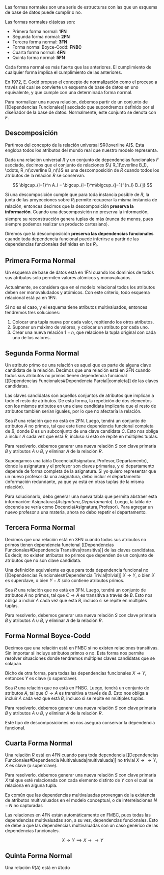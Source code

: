 Las formas normales son una serie de estructuras con las que un esquema de base de datos puede cumplir o no.

Las formas normales clásicas son:

- Primera forma normal: **1FN**
- Segunda forma normal: **2FN**
- Tercera forma normal: **3FN**
- Forma normal Boyce-Codd: **FNBC**
- Cuarta forma normal: **4FN**
- Quinta forma normal: **5FN**

Cada forma normal es más fuerte que las anteriores. El cumplimiento de cualquier forma implica el cumplimiento de las anteriores.

En 1972, E. Codd propuso el concepto de normalización como el proceso a través del cual se convierte un esquema de base de datos en uno equivalente, y que cumple con una determinada forma normal.

Para normalizar una nueva relación, debemos partir de un conjunto de [[Dependencias Funcionales]] asociado que supondremos definido por el diseñador de la base de datos. Normalmente, este conjunto se denota con $F$.

## Descomposición

Partimos del concepto de la relación universal $R(\overline A)$. Esta engloba todos los atributos del mundo real que nuestro modelo representa.

Dada una relación universal $R$ y un conjunto de dependencias funcionales $F$ asociado, decimos que el conjunto de relaciones $\{ R_1(\overline B_1), \cdots, R_n(\overline B_n)\}$ es una descomposición de $R$ cuando todos los atributos de la relación $R$ se conservan.

$$
\bigcup_{i=1}^n A_i = \bigcup_{i=1}^m\bigcup_{j=1}^{n_i} B_{ij}
$$

Si una descomposición cumple que para toda instancia posible de $R$, la junta de las proyecciones sobre $R_i$ permite recuperar la misma instancia de relación, entonces decimos que la descomposición **preserva la información**. Cuando una descomposición no preserva la información, siempre su reconstrucción genera tuplas de más (nunca de menos, pues siempre podemos realizar un producto cartesiano).

Diremos que la descomposición **preserva las dependencias funcionales** cuando toda dependencia funcional puede inferirse a partir de las dependencias funcionales definidas en los $R_i$.

## Primera Forma Normal

Un esquema de base de datos está en 1FN cuando los dominios de todos sus atributos solo permiten valores atómicos y monovaluados.

Actualmente, se considera que en el modelo relacional todos los atributos deben ser monovaludados y atómicos. Con este criterio, todo esquema relacional está ya en 1FN.

Si no es el caso, y el esquema tiene atributos multivaluados, entonces tendremos tres soluciones:

1. Colocar una tupla nueva por cada valor, repitiendo los otros atributos.
2. Suponer un máximo de valores, y colocar un atributo por cada uno.
3. Crear una nueva relación $1-n$, que relacione la tupla original con cada uno de los valores.

## Segunda Forma Normal

Un atributo primo de una relación es aquel que es parte de alguna clave candidata de la relación. Decimos que una relación está en 2FN cuando todos sus atributos no primos tienen dependencia funcional [[Dependencias Funcionales#Dependencia Parcial|completa]] de las claves candidatas.

Las claves candidatas son aquellos conjuntos de atributos que implican a todo el resto de atributos. De esta forma, la repetición de dos elementos con los mismos atributos en una clave candidata implicaría que el resto de atributos también serían iguales, por lo que no afectaría la relación.

Sea $R$ una relación que no está en 2FN. Luego, tendrá un conjunto de atributos $A$ no primos, tal que este tiene dependencia funcional completa de $B$, donde $B$ es un subconjunto de una clave candidata $C$. Esto nos obliga a incluir $A$ cada vez que está $B$, incluso si esto se repite en múltiples tuplas.

Para resolverlo, debemos generar una nueva relación $S$ con clave primaria $B$ y atributos $A \cup B$, y eliminar $A$ de la relación $R$.

Supongamos una tabla $\text{Docencia}(\text{Asignatura}, \text{Profesor}, \text{Departamento})$, donde la asignatura y el profesor son claves primarias, y el departamento depende de forma completa de la asignatura. Si yo quiero representar que un nuevo profesor da una asignatura, debo incluir el departamento (información redundante, ya que ya está en otras tuplas de la misma relación).

Para solucionarlo, debo generar una nueva tabla que permita abstraer esta información: $\text{Asignaturas}(Asignatura, Departamento)$. Luego, la tabla de docencia se vería como $\text{Docencia}(\text{Asignatura}, \text{Profesor})$. Para agregar un nuevo profesor a una materia, ahora no debo repetir el departamento.

## Tercera Forma Normal

Decimos que una relación está en 3FN cuando todos sus atributos no primos tienen dependencia funcional [[Dependencias Funcionales#Dependencia Transitiva|transitiva]] de las claves candidatas. Es decir, no existen atributos no primos que dependen de un conjunto de atributos que no son clave candidata.

Una definición equivalente es que para toda dependencia funcional no [[Dependencias Funcionales#Dependencia Trivial|trivial]] $X \to Y$, o bien $X$ es superclave, o bien $Y - X$ solo contiene atributos primos.

Sea $R$ una relación que no está en 3FN. Luego, tendrá un conjunto de atributos $A$ no primos, tal que $C \to A$ es transitiva a través de $B$. Esto nos obliga a incluir $A$ cada vez que está $B$, incluso si se repite en múltiples tuplas.

Para resolverlo, debemos generar una nueva relación $S$ con clave primaria $B$ y atributos $A \cup B$, y eliminar $A$ de la relación $R$.

## Forma Normal Boyce-Codd

Decimos que una relación está en FNBC si no existen relaciones transitivas. Sin importar si incluye atributos primos o no. Esta forma nos permite resolver situaciones donde tendremos múltiples claves candidatas que se solapan.

Dicho de otra forma, para todas las dependencias funcionales $X \to Y$, entonces $Y$ es clave (o superclave).

Sea $R$ una relación que no está en FNBC. Luego, tendrá un conjunto de atributos $A$, tal que $C \to A$ es transitiva a través de $B$. Esto nos obliga a incluir $A$ cada vez que está $B$, incluso si se repite en múltiples tuplas.

Para resolverlo, debemos generar una nueva relación $S$ con clave primaria $B$ y atributos $A \cup B$, y eliminar $A$ de la relación $R$.

Este tipo de descomposiciones no nos asegura conservar la dependencia funcional.

## Cuarta Forma Normal

Una relación $R$ está en 4FN cuando para toda dependencia [[Dependencias Funcionales#Dependencia Multivaluada|multivaluada]] no trivial $X \to\to Y$, $X$ es clave (o superclave).

Para resolverlo, debemos generar una nueva relación $S$ con clave primaria $X$ tal que esté relacionada con cada elemento distinto de $Y$ con el cual se relaciona en alguna tupla.

Es común que las dependencias multivaluadas provengan de la existencia de atributos multivaluados en el modelo conceptual, o de interrelaciones $N-N$ no capturadas

Las relaciones en 4FN están automáticamente en FMBC, pues todas las dependencias multivaluadas son, a su vez, dependencias funcionales. Esto se debe a que las dependencias multivaluadas son un caso genérico de las dependencias funcionales.

$$
X \to Y \implies X \to\to Y
$$

## Quinta Forma Normal

Una relación $R(A)$ está en #todo

